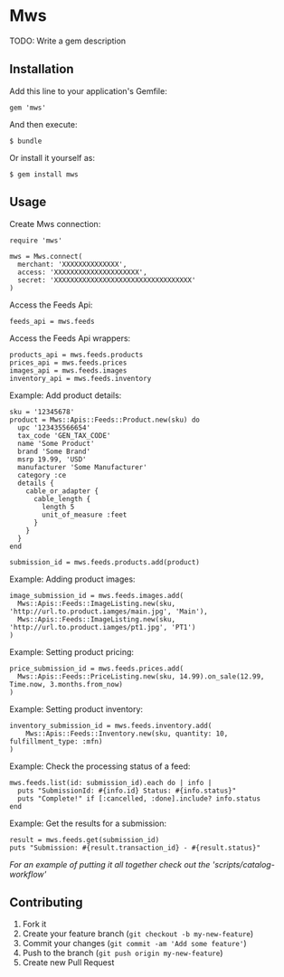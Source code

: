 # Mws

TODO: Write a gem description

## Installation

Add this line to your application's Gemfile:

    gem 'mws'

And then execute:

    $ bundle

Or install it yourself as:

    $ gem install mws

## Usage

Create Mws connection:

    require 'mws'

    mws = Mws.connect(
      merchant: 'XXXXXXXXXXXXXX', 
      access: 'XXXXXXXXXXXXXXXXXXXXX', 
      secret: 'XXXXXXXXXXXXXXXXXXXXXXXXXXXXXXXXXX'
    )

Access the Feeds Api:

    feeds_api = mws.feeds

Access the Feeds Api wrappers:

    products_api = mws.feeds.products
    prices_api = mws.feeds.prices
    images_api = mws.feeds.images
    inventory_api = mws.feeds.inventory

Example: Add product details:

    sku = '12345678'
    product = Mws::Apis::Feeds::Product.new(sku) do
      upc '123435566654'
      tax_code 'GEN_TAX_CODE'
      name 'Some Product'
      brand 'Some Brand'
      msrp 19.99, 'USD'
      manufacturer 'Some Manufacturer'
      category :ce
      details {
        cable_or_adapter {
          cable_length {
            length 5
            unit_of_measure :feet
          }
        }
      }
    end

    submission_id = mws.feeds.products.add(product)

Example: Adding product images:

    image_submission_id = mws.feeds.images.add(
      Mws::Apis::Feeds::ImageListing.new(sku, 'http://url.to.product.iamges/main.jpg', 'Main'),
      Mws::Apis::Feeds::ImageListing.new(sku, 'http://url.to.product.iamges/pt1.jpg', 'PT1')
    )

Example: Setting product pricing: 

    price_submission_id = mws.feeds.prices.add(
      Mws::Apis::Feeds::PriceListing.new(sku, 14.99).on_sale(12.99, Time.now, 3.months.from_now)
    ) 

Example: Setting product inventory:

    inventory_submission_id = mws.feeds.inventory.add(
        Mws::Apis::Feeds::Inventory.new(sku, quantity: 10, fulfillment_type: :mfn)
    )

Example: Check the processing status of a feed:

    mws.feeds.list(id: submission_id).each do | info |
      puts "SubmissionId: #{info.id} Status: #{info.status}"
      puts "Complete!" if [:cancelled, :done].include? info.status
    end

Example: Get the results for a submission:

    result = mws.feeds.get(submission_id)
    puts "Submission: #{result.transaction_id} - #{result.status}"

_For an example of putting it all together check out the 'scripts/catalog-workflow'_

## Contributing

1. Fork it
2. Create your feature branch (`git checkout -b my-new-feature`)
3. Commit your changes (`git commit -am 'Add some feature'`)
4. Push to the branch (`git push origin my-new-feature`)
5. Create new Pull Request
